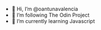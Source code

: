 - 👋 Hi, I’m @oantunavalencia
- 👀 I’m following The Odin Project
- 🌱 I’m currently learning Javascript


<!---
oantunavalencia/oantunavalencia is a ✨ special ✨ repository because its `README.md` (this file) appears on your GitHub profile.
You can click the Preview link to take a look at your changes.
--->

